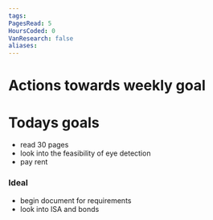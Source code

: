 ```yaml
---
tags: 
PagesRead: 5
HoursCoded: 0
VanResearch: false
aliases:
---
```

# Actions towards weekly goal
# Todays goals
- read 30 pages 
- look into the feasibility of eye detection
- pay rent
### Ideal
- begin document for requirements
- look into ISA and bonds